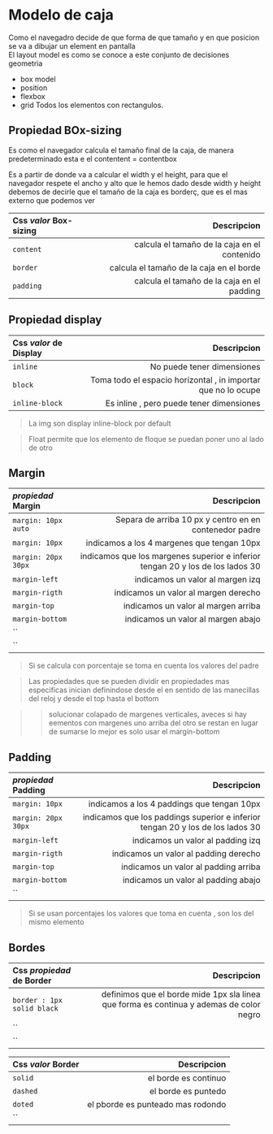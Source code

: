 # Modelo de caja
Como el navegadro decide de que forma de que tamaño y en que posicion  se va a dibujar un element en pantalla  
El layout model es como se conoce a este conjunto de decisiones  geometria
- box model
- position 
- flexbox 
- grid
Todos los elementos con rectangulos.

## Propiedad BOx-sizing
Es como el navegador calcula el tamaño final de la caja, de manera predeterminado esta e el contentent = contentbox

Es a partir de donde va a calcular el width y el height, para que el navegador respete el ancho y alto que le hemos dado desde width y height debemos de decirle que el tamaño de la caja es borderç, que es el mas externo que podemos ver 

Css *valor* **Box-sizing** | Descripcion
:--|--:
`content` | calcula el tamaño de la caja en el contenido
`border` | calcula el tamaño de la caja en el borde
`padding` |  calcula el tamaño de la caja en el padding

## Propiedad display
Css *valor* de **Display** | Descripcion
:--|--:
`inline` | No puede tener dimensiones 
`block` | Toma todo el espacio horizontal , in importar que no lo ocupe
`inline-block` | Es inline , pero puede tener dimensiones 

> La img son display inline-block por default

> Float permite que los elemento de floque se puedan poner uno al lado de otro

## Margin
*propiedad* **Margin** | Descripcion
:--|--:
`margin: 10px auto` |  Separa de arriba 10 px y centro en en contenedor padre
`margin: 10px` | indicamos a los 4 margenes que tengan 10px
`margin: 20px 30px` | indicamos que los margenes superior e inferior tengan 20 y los de los lados 30
`margin-left` | indicamos un valor al margen izq  
`margin-rigth` | indicamos un valor al margen derecho
`margin-top` | indicamos un valor al margen arriba 
`margin-bottom` | indicamos un valor al margen abajo
`` |  
`` |  

> Si se calcula con porcentaje se toma en cuenta los valores del padre

> Las propiedades que se pueden dividir en propiedades mas especificas inician definindose desde el en sentido de las manecillas del reloj y desde el top hasta el bottom

>> solucionar colapado de margenes verticales, aveces si hay eementos con margenes uno arriba del otro se restan en lugar de sumarse lo mejor es solo usar el margin-bottom 

## Padding

*propiedad* **Padding** | Descripcion
:--|--:
`margin: 10px` | indicamos a los 4 paddings que tengan 10px
`margin: 20px 30px` | indicamos que los paddings superior e inferior tengan 20 y los de los lados 30
`margin-left` | indicamos un valor al padding izq  
`margin-rigth` | indicamos un valor al padding derecho
`margin-top` | indicamos un valor al padding arriba 
`margin-bottom` | indicamos un valor al padding abajo
`` |  

> Si se usan porcentajes los valores que toma en cuenta , son los del mismo elemento

## Bordes 
Css *propiedad* de Border| Descripcion
:--|--:
`border : 1px solid black` | definimos que el borde mide 1px sla linea que forma es continua y ademas de color negro  
`` |  
`` |  



Css *valor* **Border** | Descripcion
:--|--:
`solid` | el borde es continuo
`dashed` | el borde es puntedo
`doted` |  el pborde es punteado mas rodondo
`` |  

